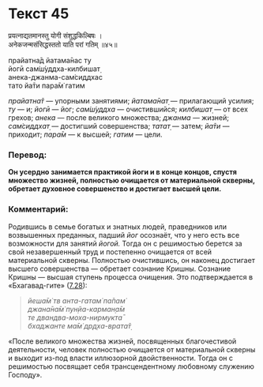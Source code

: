 # Текст 45

प्रयत्नाद्यतमानस्तु योगी संशुद्धकिल्बिषः ।  
अनेकजन्मसंसिद्धस्ततो याति परां गतिम् ॥४५॥

прайатна̄д йатама̄нас ту  
йогӣ сам̇ш́уддха-килбишат̣  
анека-джанма-сам̇сиддхас  
тато йа̄ти пара̄м̇ гатим

_прайатна̄т_ — упорными занятиями; _йатама̄нат̣_ — прилагающий усилия; _ту_ — и; _йогӣ_ — йог; _сам̇ш́уддха_ — очистившийся; _килбишат̣_ — от всех грехов; _анека_ — после великого множества; _джанма_ — жизней; _сам̇сиддхат̣_ — достигший совершенства; _татат̣_ — затем; _йа̄ти_ — приходит; _пара̄м_ — к высшей; _гатим_ — цели.

### Перевод:

**Он усердно занимается практикой йоги и в конце концов, спустя множество жизней, полностью очищается от материальной скверны, обретает духовное совершенство и достигает высшей цели.**

### Комментарий:

Родившись в семье богатых и знатных людей, праведников или возвышенных преданных, падший _йог_ осознаёт, что у него есть все возможности для занятий _йогой._ Тогда он с решимостью берется за свой незавершенный труд и постепенно очищается от всей материальной скверны. Полностью очистившись, он наконец достигает высшего совершенства — обретает сознание Кришны. Сознание Кришны — высшая ступень процесса очищения. Это подтверждается в «Бхагавад-гите» ([7.28](../7/28.md)):

> _йеша̄м̇ тв анта-гатам̇ па̄пам̇  
> джана̄на̄м̇ пун̣йа-карман̣а̄м  
> те двандва-моха-нирмукта̄  
> бхаджанте ма̄м̇ др̣д̣ха-врата̄т̣_

«После великого множества жизней, посвященных благочестивой деятельности, человек полностью очищается от материальной скверны и выходит из-под власти иллюзорной двойственности. Тогда он с решимостью посвящает себя трансцендентному любовному служению Господу».
